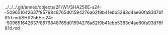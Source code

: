 ../../../.git/annex/objects/2F/W1/SHA256E-s24--509651642637f8579848765d01594276a62f9b41ebb5383d4ae60fa93d76f81d.md/SHA256E-s24--509651642637f8579848765d01594276a62f9b41ebb5383d4ae60fa93d76f81d.md